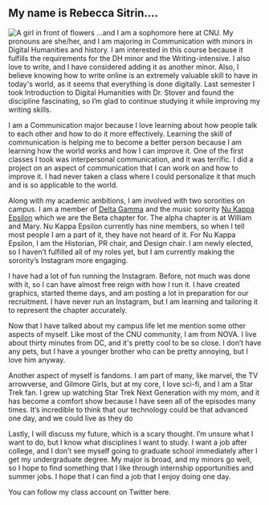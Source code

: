 ## My name is Rebecca Sitrin....
![A girl in front of flowers](https://Rebecca-S1.github.io/Rebecca-S/images/Profile.jpg)
...and I am a sophomore here at CNU. My pronouns are she/her, and I am majoring in Communication with minors in Digital Humanities and history. I am interested in this course because it fulfills the requirements for the DH minor and the Writing-intensive. I also love to write, and I have considered adding it as another minor. Also, I believe knowing how to write online is an extremely valuable skill to have in today's world, as it seems that everything is done digitally. Last semester I took Introduction to Digital Humanities with Dr. Stover and found the discipline fascinating, so I’m glad to continue studying it while improving my writing skills.

I am a Communication major because I love learning about how people talk to each other and how to do it more effectively. Learning the skill of communication is helping me to become a better person because I am learning how the world works and how I can improve it. One of the first classes I took was interpersonal communication, and it was terrific. I did a project on an aspect of communication that I can work on and how to improve it. I had never taken a class where I could personalize it that much and is so applicable to the world.

Along with my academic ambitions, I am involved with two sororities on campus. I am a member of [Delta Gamma](https://www.deltagamma.org/) and the music sorority [Nu Kappa Epsilon](http://nukappaepsilonmusicsorority.blogs.wm.edu/) which we are the Beta chapter for. The alpha chapter is at William and Mary. Nu Kappa Epsilon currently has nine members, so when I tell most people I am a part of it, they have not heard of it. For Nu Kappa Epsilon, I am the Historian, PR chair, and Design chair. I am newly elected, so I haven’t fulfilled all of my roles yet, but I am currently making the sorority’s Instagram more engaging.

I have had a lot of fun running the Instagram. Before, not much was done with it, so I can have almost free reign with how I run it. I have created graphics, started theme days, and am posting a lot in preparation for our recruitment. I have never run an Instagram, but I am learning and tailoring it to represent the chapter accurately. 

Now that I have talked about my campus life let me mention some other aspects of myself. Like most of the CNU community, I am from NOVA. I live about thirty minutes from DC, and it's pretty cool to be so close. I don’t have any pets, but I have a younger brother who can be pretty annoying, but I love him anyway. 

Another aspect of myself is fandoms. I am part of many, like marvel, the TV arrowverse, and Gilmore Girls, but at my core, I love sci-fi, and I am a Star Trek fan. I grew up watching Star Trek Next Generation with my mom, and it has become a comfort show because I have seen all of the episodes many times. It’s incredible to think that our technology could be that advanced one day, and we could live as they do

Lastly, I will discuss my future, which is a scary thought. I’m unsure what I want to do, but I know what disciplines I want to study. I want a job after college, and I don’t see myself going to graduate school immediately after I get my undergraduate degree. My major is broad, and my minors go well, so I hope to find something that I like through internship opportunities and summer jobs. I hope that I can find a job that I enjoy doing one day. 

You can follow my class account on Twitter here.

